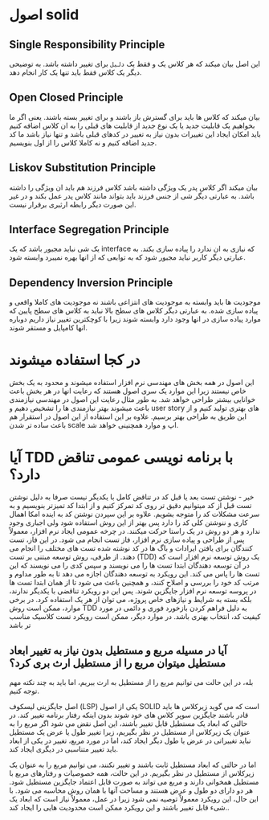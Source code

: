 # اصول solid

## Single Responsibility Principle
این اصل بیان میکند که هر کلاس یک و فقط یک `دلیل` برای تغییر داشته باشد. به توضیحی دیگر یک کلاس فقط باید تنها یک کار انجام دهد.

## Open Closed Principle
بیان میکند که کلاس ها باید برای گسترش باز باشند و برای تغییر بسته باشند. یعنی اگر ما بخواهیم یک قابلیت جدید یا یک نوع جدید از قابلیت های قبلی را به ان کلاس اضافه کنیم باید امکان ایجاد این تغییرات بدون نیاز به تغییر در کدهای قبلی باشد و تنها نیاز باشد ما کد جدید اضافه کنیم و نه کاملا کلاس را از اول بنویسیم.

## Liskov Substitution Principle
بیان میکند اگر کلاس پدر یک ویژگی داشته باشد کلاس فرزند هم باید ان ویژگی را داشته باشد. به عبارتی دیگر شی از جنس فرزند باید بتواند مانند کلاس پدر عمل بکند و در غیر این صورت دیگر رابطه ارثبری برقرار نیست.

## Interface Segregation Principle
یک شی نباید مجبور باشد که یک interface که نیازی به ان ندارد را پیاده سازی بکند. به عبارتی دیگر کاربر نباید مجبور شود که به توابعی که از انها بهره نمیبرد وابسته شود.

## Dependency Inversion Principle
موجودیت ها باید وابسته به موجودیت های انتزاعی باشند نه موجودیت های کاملا واقعی و پیاده سازی شده. به عبارتی دیگر کلاس های سطح بالا نباید به کلاس های سطح پایین که موارد پیاده سازی در انها وجود دارد وابسته شوند زیرا با کوچکترین تغییر نیاز داریم دوباره انها کامپایل و مستقر شوند.

# در کجا استفاده میشوند
این اصول در همه بخش های مهندسی نرم افزار استفاده میشوند و محدود به یک بخش خاص نیستند زیرا این موارد یک سری اصول هستند که رعایت انها در هر بخش باعث خوانایی بیشتر طراحی خواهد شد. به طور مثال رعایت این اصول در مهندسی نیازمندی باعث میشوند بهتر نیازمندی ها را تشخیص دهیم و user story  های بهتری تولید کنیم و از این طریق به طراحی بهتر برسیم. 
علاوه بر این استفاده از این اصول در استقرار هم باعث ساده تر شدن scale اپ و موارد همچنینی خواهد شد.

# آیا TDD با برنامه نویسی عمومی تناقض دارد؟
خیر - نوشتن تست بعد یا قبل کد در تناقض کامل با یکدیگر نیست صرفا به دلیل نوشتن تست قبل از کد میتوانیم دقیق تر روی کد تمرکز کنیم و از ابتدا کد تمیزتر بنویسیم و به سرعت مشکلات کد را متوجه بشویم. علاوه بر این سپردن نوشتن کد به اینده امکا اهمال کاری و ننوشتن کلی کد را دارد پس بهتر از این روش استفاده شود ولی اجباری وجود ندارد و هر دو روش در یک راستا حرکت میکنند.
در چرخه عمومی ایجاد نرم افزار، معمولاً پس از طراحی و پیاده سازی نرم افزار، فاز تست انجام می شود. در این فاز، تست کنندگان برای یافتن ایرادات و باگ ها در کد نوشته شده تست های مختلف را انجام می دهند. 
از طرفی، روش توسعه مبتنی بر تست (TDD) یک روش توسعه نرم افزار است که در آن توسعه دهندگان ابتدا تست ها را می نویسند و سپس کدی را می نویسند که این تست ها را پاس می کند. این رویکرد به توسعه دهندگان اجازه می دهد تا به طور مداوم و مرتب کد خود را بررسی و اصلاح کنند، و همچنین باعث می شود تا از همان ابتدا تست ها در پروسه توسعه نرم افزار جایگزین شوند.
پس این دو رویکرد تناقضی با یکدیگر ندارند، بلکه بسته به شرایط و نیازهای خاص پروژه، می توان از هر یک استفاده کرد. در برخی موارد، ممکن است روش TDD به دلیل فراهم کردن بازخورد فوری و دائمی در مورد کیفیت کد، انتخاب بهتری باشد. در موارد دیگر، ممکن است رویکرد تست کلاسیک مناسب تر باشد


## آیا در مسيله مربع و مستطیل بدون نیاز به تغییر ابعاد مستطیل میتوان مربع را از مستطیل ارث بری کرد؟
بله، در این حالت می توانیم مربع را از مستطیل به ارث ببریم، اما باید به چند نکته مهم توجه کنیم.

اصل جایگزینی لیسکوف (LSP) یکی از اصول SOLID است که می گوید زیرکلاس ها باید قادر باشند جایگزین سوپر کلاس های خود شوند بدون اینکه رفتار برنامه تغییر کند. در حالتی که ابعاد یک مستطیل قابل تغییر باشند، این اصل نقض می شود اگر مربع را به عنوان یک زیرکلاس از مستطیل در نظر بگیریم، زیرا تغییر طول یا عرض یک مستطیل نباید تغییراتی در عرض یا طول دیگر ایجاد کند، اما در مورد مربع، تغییر در یکی از ابعاد باید تغییر متناسبی در دیگری ایجاد کند.

اما در حالتی که ابعاد مستطیل ثابت باشند و تغییر نکنند، می توانیم مربع را به عنوان یک زیرکلاس از مستطیل در نظر بگیریم. در این حالت، همه خصوصیات و رفتارهای مربع با مستطیل همخوانی دارند و مربع می تواند به صورت قابل اعتماد جایگزین مستطیل شود. هر دو دارای دو طول و عرض هستند و مساحت آنها با همان روش محاسبه می شود. با این حال، این رویکرد معمولاً توصیه نمی شود زیرا در عمل، معمولاً نیاز است که ابعاد یک شیء قابل تغییر باشند و این رویکرد ممکن است محدودیت هایی را ایجاد کند..
